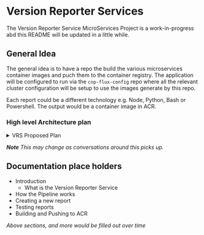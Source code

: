 # Version Reporter Services
The Version Reporter Service MicroServices Project is a work-in-progress abd this README will be updated
in a little while.

## General Idea
The general idea is to have a repo the build the various microservices container images and puch them
to the container registry. The application will be configured to run via the `cnp-flux-config` repo where
all the relevant cluster configuration will be setup to use the images generate by this repo.

Each report could be a different technology e.g. Node, Python, Bash or Powershell.
The output would be a container image in ACR.

### High level Architecture plan

<details>
  <summary>VRS Proposed Plan</summary>
  <img alt="VRS Proposed Plan" src="./images/version-reporter-v2.jpg" width="80%">
</details>

_**Note** This may change as conversations around this picks up._

## Documentation place holders
- Introduction
  - What is the Version Reporter Service
- How the Pipeline works
- Creating a new report
- Testing reports
- Building and Pushing to ACR

_Above sections, and more would be filled out over time_
